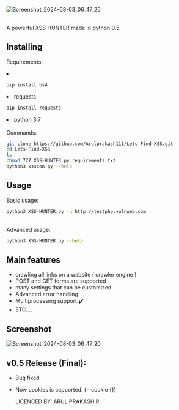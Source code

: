 <p align="center">
 
 ![Screenshot_2024-08-03_06_47_20](https://github.com/user-attachments/assets/d2695a1e-c4da-48e8-b056-0f00aa5ce643)

 
 <br/>
A powerful XSS HUNTER made in python 0.5<br/>


## Installing

Requirements: <br/>

<li> </li>

```bash
pip install bs4
```
<li> requests </li>

```bash
pip install requests
```
<li> python 3.7 </li>
<br/>
Commands:

```bash
git clone https://github.com/Arulprakash111/Lets-Find-XSS.git
cd Lets-Find-XSS
ls
chmod 777 XSS-HUNTER.py requirements.txt
python3 xsscon.py --help 
```
## Usage
Basic usage:

```bash
python3 XSS-HUNTER.py -u http://testphp.vulnweb.com
```
<br/>
Advanced usage:

```bash
python3 XSS-HUNTER.py --help
```

## Main features

* crawling all links on a website ( crawler engine )
* POST and GET forms are supported
* many settings that can be customized
* Advanced error handling
* Multiprocessing support.✔️
* ETC....


## Screenshot
![Screenshot_2024-08-03_06_47_20](https://github.com/user-attachments/assets/2aa41444-5549-4dc3-9428-05e269dfda01)





v0.5 Release (Final):
------
* Bug fixed
* Now cookies is supported. (--cookie {}) 


  LICENCED BY: ARUL PRAKASH R

